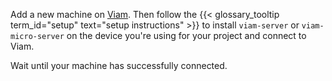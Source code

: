 Add a new machine on [Viam](https://app.viam.com).
Then follow the {{< glossary_tooltip term_id="setup" text="setup instructions" >}} to install `viam-server` or `viam-micro-server` on the device you're using for your project and connect to Viam.

Wait until your machine has successfully connected.
